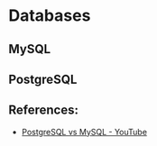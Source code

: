 # Databases

## MySQL

## PostgreSQL

## References:

- [PostgreSQL vs MySQL - YouTube](https://www.youtube.com/watch?v=btjBNKP49Rk)